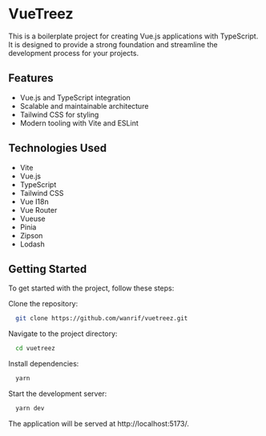 # VueTreez

This is a boilerplate project for creating Vue.js applications with TypeScript. It is designed to provide a strong foundation and streamline the development process for your projects.

## Features

- Vue.js and TypeScript integration
- Scalable and maintainable architecture
- Tailwind CSS for styling
- Modern tooling with Vite and ESLint

## Technologies Used

- Vite
- Vue.js
- TypeScript
- Tailwind CSS
- Vue I18n
- Vue Router
- Vueuse
- Pinia
- Zipson
- Lodash

## Getting Started

To get started with the project, follow these steps:

Clone the repository:

```bash
  git clone https://github.com/wanrif/vuetreez.git
```

Navigate to the project directory:

```bash
  cd vuetreez
```

Install dependencies:

```bash
  yarn
```

Start the development server:

```bash
  yarn dev
```

The application will be served at http://localhost:5173/.
